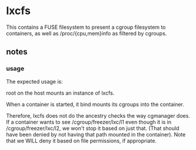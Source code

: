 # lxcfs

This contains a FUSE filesystem to present a cgroup filesystem
to containers, as well as /proc/{cpu,mem}info as filtered by cgroups.

## notes

### usage

The expected usage is:

root on the host mounts an instance of lxcfs.

When a container is started, it bind mounts its cgroups into
the container.

Therefore, lxcfs does not do the ancestry checks the way cgmanager does.
If a container wants to see /cgroup/freezer/lxc/l1 even though it is in
/cgroup/freezer/lxc/l2, we won't stop it based on just that.  (That should
have been denied by not having that path mounted in the container).
Note that we WILL deny it based on file permissions, if appropriate.
